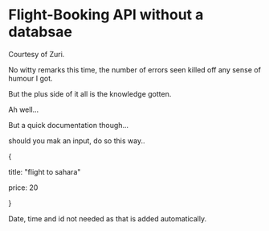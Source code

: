 # Flight-Booking API without a databsae

Courtesy of Zuri.

No witty remarks this time, the number of errors seen killed off any sense of humour I got.

But the plus side of it all is the knowledge gotten.

Ah well...

But a quick documentation though...

should you mak an input, do so this way..

{

   title: "flight to sahara"

   price: 20

}

Date, time and id not needed as that is added automatically.
